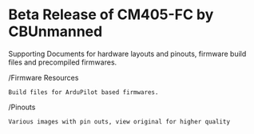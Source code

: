 # Beta Release of CM405-FC by CBUnmanned

Supporting Documents for hardware layouts and pinouts, firmware build files and precompiled firmwares.

/Firmware Resources

    Build files for ArduPilot based firmwares.

/Pinouts 

    Various images with pin outs, view original for higher quality